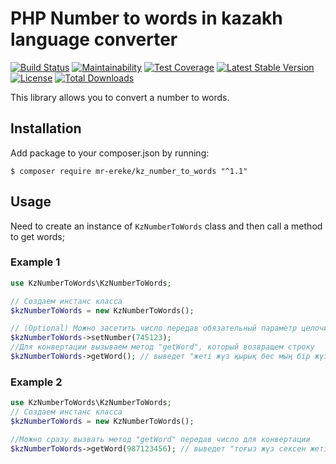 # PHP Number to words in kazakh language converter

[![Build Status](https://travis-ci.com/Mr-Ereke/kz_number_to_words.svg?branch=main)](https://travis-ci.com/Mr-Ereke/kz_number_to_words)
[![Maintainability](https://api.codeclimate.com/v1/badges/06893bf91038524b45d0/maintainability)](https://codeclimate.com/github/Mr-Ereke/kz_number_to_words/maintainability)
[![Test Coverage](https://api.codeclimate.com/v1/badges/06893bf91038524b45d0/test_coverage)](https://codeclimate.com/github/Mr-Ereke/kz_number_to_words/test_coverage)
[![Latest Stable Version](https://poser.pugx.org/mr-ereke/kz_number_to_words/v)](//packagist.org/packages/mr-ereke/kz_number_to_words)
[![License](https://poser.pugx.org/mr-ereke/kz_number_to_words/license)](//packagist.org/packages/mr-ereke/kz_number_to_words)
[![Total Downloads](https://poser.pugx.org/mr-ereke/kz_number_to_words/downloads)](//packagist.org/packages/mr-ereke/kz_number_to_words)


This library allows you to convert a number to words.

## Installation

Add package to your composer.json by running:

```
$ composer require mr-ereke/kz_number_to_words "^1.1"
```

## Usage

Need to create an instance of `KzNumberToWords` class and then call a method to get words;

### Example 1
```php
use KzNumberToWords\KzNumberToWords;

// Создаем инстанс класса 
$kzNumberToWords = new KzNumberToWords();

// (Optional) Можно засетить число передав обязательный параметр целочисленного типа (можно отрицательный) 
$kzNumberToWords->setNumber(745123);
//Для конвертации вызываем метод "getWord", который возвращем строку
$kzNumberToWords->getWord(); // выведет "жеті жүз қырық бес мың бір жүз жиырма үш"
```

### Example 2
```php
use KzNumberToWords\KzNumberToWords;
// Создаем инстанс класса
$kzNumberToWords = new KzNumberToWords();

//Можно сразу вызвать метод "getWord" передав число для конвертации
$kzNumberToWords->getWord(987123456); // выведет "тоғыз жүз сексен жеті миллион бір жүз жиырма үш мың төрт жүз елу алты"
```
